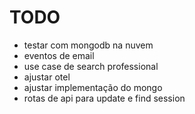 # TODO

- testar com mongodb na nuvem
- eventos de email
- use case de search professional
- ajustar otel
- ajustar implementação do mongo
- rotas de api para update e find session